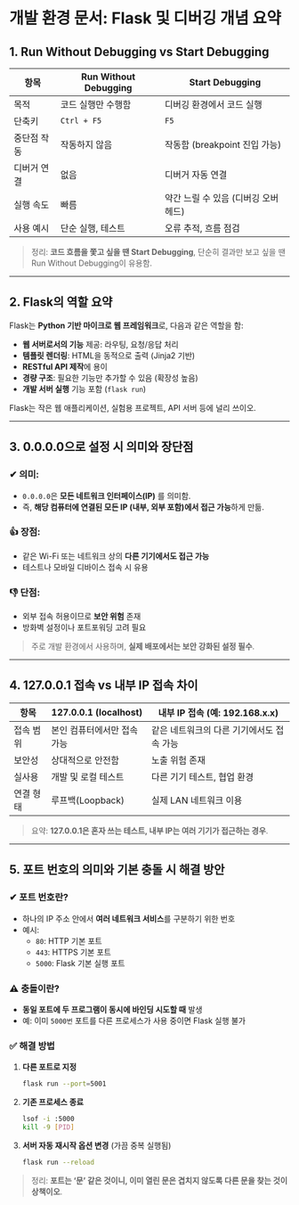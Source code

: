 # 개발 환경 문서: Flask 및 디버깅 개념 요약

## 1. Run Without Debugging vs Start Debugging

| 항목 | Run Without Debugging | Start Debugging |
|------|------------------------|------------------|
| 목적 | 코드 실행만 수행함 | 디버깅 환경에서 코드 실행 |
| 단축키 | `Ctrl + F5` | `F5` |
| 중단점 작동 | 작동하지 않음 | 작동함 (breakpoint 진입 가능) |
| 디버거 연결 | 없음 | 디버거 자동 연결 |
| 실행 속도 | 빠름 | 약간 느릴 수 있음 (디버깅 오버헤드) |
| 사용 예시 | 단순 실행, 테스트 | 오류 추적, 흐름 점검 |

> 정리: **코드 흐름을 쫓고 싶을 땐 Start Debugging**, 단순히 결과만 보고 싶을 땐 Run Without Debugging이 유용함.

---

## 2. Flask의 역할 요약

Flask는 **Python 기반 마이크로 웹 프레임워크**로, 다음과 같은 역할을 함:

- **웹 서버로서의 기능** 제공: 라우팅, 요청/응답 처리
- **템플릿 렌더링**: HTML을 동적으로 출력 (Jinja2 기반)
- **RESTful API 제작**에 용이
- **경량 구조**: 필요한 기능만 추가할 수 있음 (확장성 높음)
- **개발 서버 실행** 기능 포함 (`flask run`)

Flask는 작은 웹 애플리케이션, 실험용 프로젝트, API 서버 등에 널리 쓰이오.

---

## 3. 0.0.0.0으로 설정 시 의미와 장단점

### ✔ 의미:
- `0.0.0.0`은 **모든 네트워크 인터페이스(IP)** 를 의미함.
- 즉, **해당 컴퓨터에 연결된 모든 IP (내부, 외부 포함)에서 접근 가능**하게 만듦.

### 👍 장점:
- 같은 Wi-Fi 또는 네트워크 상의 **다른 기기에서도 접근 가능**
- 테스트나 모바일 디바이스 접속 시 유용

### 👎 단점:
- 외부 접속 허용이므로 **보안 위험** 존재
- 방화벽 설정이나 포트포워딩 고려 필요

> 주로 개발 환경에서 사용하며, **실제 배포에서는 보안 강화된 설정 필수**.

---

## 4. 127.0.0.1 접속 vs 내부 IP 접속 차이

| 항목 | 127.0.0.1 (localhost) | 내부 IP 접속 (예: 192.168.x.x) |
|------|------------------------|-------------------------------|
| 접속 범위 | 본인 컴퓨터에서만 접속 가능 | 같은 네트워크의 다른 기기에서도 접속 가능 |
| 보안성 | 상대적으로 안전함 | 노출 위험 존재 |
| 실사용 | 개발 및 로컬 테스트 | 다른 기기 테스트, 협업 환경 |
| 연결 형태 | 루프백(Loopback) | 실제 LAN 네트워크 이용 |

> 요약: **127.0.0.1은 혼자 쓰는 테스트, 내부 IP는 여러 기기가 접근하는 경우**.

---

## 5. 포트 번호의 의미와 기본 충돌 시 해결 방안

### ✔ 포트 번호란?

- 하나의 IP 주소 안에서 **여러 네트워크 서비스**를 구분하기 위한 번호
- 예시:
  - `80`: HTTP 기본 포트
  - `443`: HTTPS 기본 포트
  - `5000`: Flask 기본 실행 포트

### ⚠ 충돌이란?

- **동일 포트에 두 프로그램이 동시에 바인딩 시도할 때** 발생
- 예: 이미 `5000번` 포트를 다른 프로세스가 사용 중이면 Flask 실행 불가

### ✅ 해결 방법

1. **다른 포트로 지정**

   ```bash
   flask run --port=5001
   ```

2. **기존 프로세스 종료**

   ```bash
   lsof -i :5000
   kill -9 [PID]
   ```

3. **서버 자동 재시작 옵션 변경** (가끔 중복 실행됨)

   ```bash
   flask run --reload
   ```

> 정리: **포트는 ‘문’ 같은 것이니, 이미 열린 문은 겹치지 않도록 다른 문을 찾는 것이 상책이오**.
